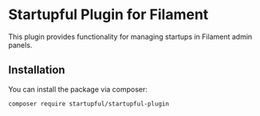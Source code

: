 # Startupful Plugin for Filament

This plugin provides functionality for managing startups in Filament admin panels.

## Installation

You can install the package via composer:

```bash
composer require startupful/startupful-plugin